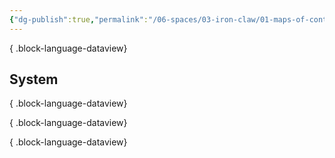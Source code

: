 ```yaml
---
{"dg-publish":true,"permalink":"/06-spaces/03-iron-claw/01-maps-of-content/02-characters/","title":"Characters"}
---
```




{ .block-language-dataview}

## System


{ .block-language-dataview}


{ .block-language-dataview}


{ .block-language-dataview}
